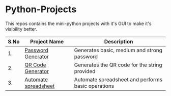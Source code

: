 # Python-Projects
This repos contains the mini-python projects with it's GUI to make it's visibility better. 

| S.No | Project Name | Description | 
| ---- | ------------ | ------------|
| 1. | [Password Generator](https://github.com/Sumit-jr/Python-Projects/tree/main/1.%20Password%20Generator) | Generates basic, medium and strong password |
| 2. | [QR Code Generator](https://github.com/Sumit-jr/Python-Projects/tree/main/QR%20Code%20Generator) | Generates the QR code for the string provided |
| 3. | [Automate spreadsheet](https://github.com/sumit-jr/Python-Projects/tree/main/3.%20Automate%20spreadsheet) | Automate spreadsheet and performs basic operations |

